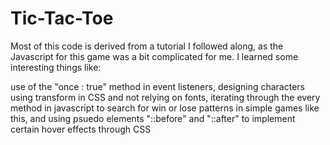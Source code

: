 # Tic-Tac-Toe

Most of this code is derived from a tutorial I followed along, as the Javascript for this game was a bit complicated for me. I learned some interesting things like:

use of the "once : true" method in event listeners, designing characters using transform in CSS and not relying on fonts, iterating through the every method in javascript to search for win or lose patterns in simple games like this, and using psuedo elements "::before" and "::after" to implement certain hover effects through CSS
